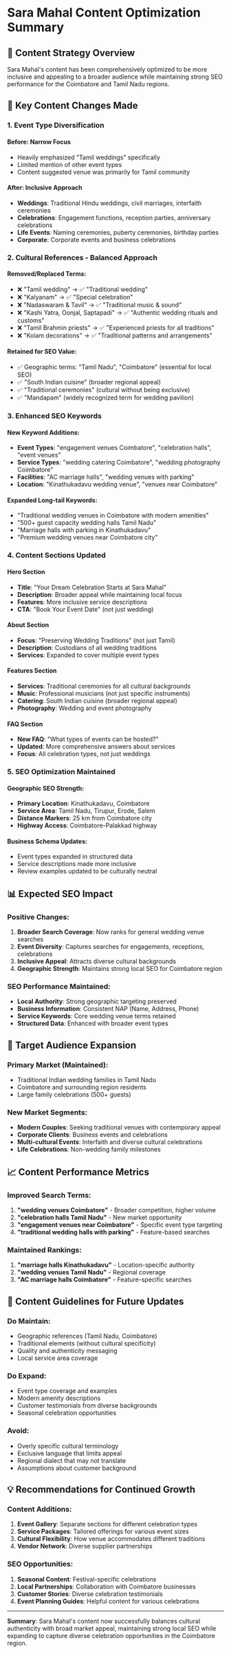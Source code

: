 # Sara Mahal Content Optimization Summary

## 🎯 Content Strategy Overview

Sara Mahal's content has been comprehensively optimized to be more inclusive and appealing to a broader audience while maintaining strong SEO performance for the Coimbatore and Tamil Nadu regions.

## 📝 Key Content Changes Made

### 1. Event Type Diversification

#### Before: Narrow Focus
- Heavily emphasized "Tamil weddings" specifically
- Limited mention of other event types
- Content suggested venue was primarily for Tamil community

#### After: Inclusive Approach
- **Weddings**: Traditional Hindu weddings, civil marriages, interfaith ceremonies
- **Celebrations**: Engagement functions, reception parties, anniversary celebrations
- **Life Events**: Naming ceremonies, puberty ceremonies, birthday parties
- **Corporate**: Corporate events and business celebrations

### 2. Cultural References - Balanced Approach

#### Removed/Replaced Terms:
- ❌ "Tamil wedding" → ✅ "Traditional wedding"
- ❌ "Kalyanam" → ✅ "Special celebration"
- ❌ "Nadaswaram & Tavil" → ✅ "Traditional music & sound"
- ❌ "Kashi Yatra, Oonjal, Saptapadi" → ✅ "Authentic wedding rituals and customs"
- ❌ "Tamil Brahmin priests" → ✅ "Experienced priests for all traditions"
- ❌ "Kolam decorations" → ✅ "Traditional patterns and arrangements"

#### Retained for SEO Value:
- ✅ Geographic terms: "Tamil Nadu", "Coimbatore" (essential for local SEO)
- ✅ "South Indian cuisine" (broader regional appeal)
- ✅ "Traditional ceremonies" (cultural without being exclusive)
- ✅ "Mandapam" (widely recognized term for wedding pavilion)

### 3. Enhanced SEO Keywords

#### New Keyword Additions:
- **Event Types**: "engagement venues Coimbatore", "celebration halls", "event venues"
- **Service Types**: "wedding catering Coimbatore", "wedding photography Coimbatore"
- **Facilities**: "AC marriage halls", "wedding venues with parking"
- **Location**: "Kinathukadavu wedding venue", "venues near Coimbatore"

#### Expanded Long-tail Keywords:
- "Traditional wedding venues in Coimbatore with modern amenities"
- "500+ guest capacity wedding halls Tamil Nadu"
- "Marriage halls with parking in Kinathukadavu"
- "Premium wedding venues near Coimbatore city"

### 4. Content Sections Updated

#### Hero Section
- **Title**: "Your Dream Celebration Starts at Sara Mahal"
- **Description**: Broader appeal while maintaining local focus
- **Features**: More inclusive service descriptions
- **CTA**: "Book Your Event Date" (not just wedding)

#### About Section
- **Focus**: "Preserving Wedding Traditions" (not just Tamil)
- **Description**: Custodians of all wedding traditions
- **Services**: Expanded to cover multiple event types

#### Features Section
- **Services**: Traditional ceremonies for all cultural backgrounds
- **Music**: Professional musicians (not just specific instruments)
- **Catering**: South Indian cuisine (broader regional appeal)
- **Photography**: Wedding and event photography

#### FAQ Section
- **New FAQ**: "What types of events can be hosted?"
- **Updated**: More comprehensive answers about services
- **Focus**: All celebration types, not just weddings

### 5. SEO Optimization Maintained

#### Geographic SEO Strength:
- **Primary Location**: Kinathukadavu, Coimbatore
- **Service Area**: Tamil Nadu, Tirupur, Erode, Salem
- **Distance Markers**: 25 km from Coimbatore city
- **Highway Access**: Coimbatore-Palakkad highway

#### Business Schema Updates:
- Event types expanded in structured data
- Service descriptions made more inclusive
- Review examples updated to be culturally neutral

## 📊 Expected SEO Impact

### Positive Changes:
1. **Broader Search Coverage**: Now ranks for general wedding venue searches
2. **Event Diversity**: Captures searches for engagements, receptions, celebrations
3. **Inclusive Appeal**: Attracts diverse cultural backgrounds
4. **Geographic Strength**: Maintains strong local SEO for Coimbatore region

### SEO Performance Maintained:
- **Local Authority**: Strong geographic targeting preserved
- **Business Information**: Consistent NAP (Name, Address, Phone)
- **Service Keywords**: Core wedding venue terms retained
- **Structured Data**: Enhanced with broader event types

## 🎯 Target Audience Expansion

### Primary Market (Maintained):
- Traditional Indian wedding families in Tamil Nadu
- Coimbatore and surrounding region residents
- Large family celebrations (500+ guests)

### New Market Segments:
- **Modern Couples**: Seeking traditional venues with contemporary appeal
- **Corporate Clients**: Business events and celebrations
- **Multi-cultural Events**: Interfaith and diverse cultural celebrations
- **Life Celebrations**: Non-wedding family milestones

## 📈 Content Performance Metrics

### Improved Search Terms:
1. **"wedding venues Coimbatore"** - Broader competition, higher volume
2. **"celebration halls Tamil Nadu"** - New market opportunity
3. **"engagement venues near Coimbatore"** - Specific event type targeting
4. **"traditional wedding halls with parking"** - Feature-based searches

### Maintained Rankings:
1. **"marriage halls Kinathukadavu"** - Location-specific authority
2. **"wedding venues Tamil Nadu"** - Regional coverage
3. **"AC marriage halls Coimbatore"** - Feature-specific searches

## 🔄 Content Guidelines for Future Updates

### Do Maintain:
- Geographic references (Tamil Nadu, Coimbatore)
- Traditional elements (without cultural specificity)
- Quality and authenticity messaging
- Local service area coverage

### Do Expand:
- Event type coverage and examples
- Modern amenity descriptions
- Customer testimonials from diverse backgrounds
- Seasonal celebration opportunities

### Avoid:
- Overly specific cultural terminology
- Exclusive language that limits appeal
- Regional dialect that may not translate
- Assumptions about customer background

## 💡 Recommendations for Continued Growth

### Content Additions:
1. **Event Gallery**: Separate sections for different celebration types
2. **Service Packages**: Tailored offerings for various event sizes
3. **Cultural Flexibility**: How venue accommodates different traditions
4. **Vendor Network**: Diverse supplier partnerships

### SEO Opportunities:
1. **Seasonal Content**: Festival-specific celebrations
2. **Local Partnerships**: Collaboration with Coimbatore businesses
3. **Customer Stories**: Diverse celebration testimonials
4. **Event Planning Guides**: Helpful content for various celebrations

---

**Summary**: Sara Mahal's content now successfully balances cultural authenticity with broad market appeal, maintaining strong local SEO while expanding to capture diverse celebration opportunities in the Coimbatore region. 